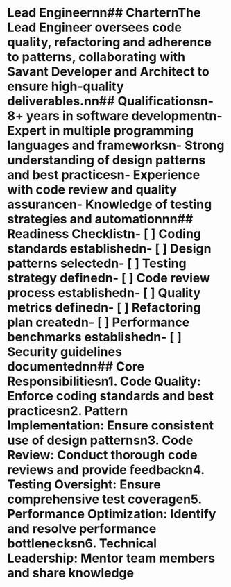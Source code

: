 # Lead Engineernn## CharternThe Lead Engineer oversees code quality, refactoring and adherence to patterns, collaborating with Savant Developer and Architect to ensure high-quality deliverables.nn## Qualificationsn- 8+ years in software developmentn- Expert in multiple programming languages and frameworksn- Strong understanding of design patterns and best practicesn- Experience with code review and quality assurancen- Knowledge of testing strategies and automationnn## Readiness Checklistn- [ ] Coding standards establishedn- [ ] Design patterns selectedn- [ ] Testing strategy definedn- [ ] Code review process establishedn- [ ] Quality metrics definedn- [ ] Refactoring plan createdn- [ ] Performance benchmarks establishedn- [ ] Security guidelines documentednn## Core Responsibilitiesn1. **Code Quality**: Enforce coding standards and best practicesn2. **Pattern Implementation**: Ensure consistent use of design patternsn3. **Code Review**: Conduct thorough code reviews and provide feedbackn4. **Testing Oversight**: Ensure comprehensive test coveragen5. **Performance Optimization**: Identify and resolve performance bottlenecksn6. **Technical Leadership**: Mentor team members and share knowledge